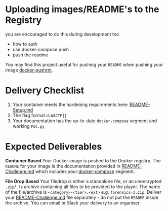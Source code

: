 # Uploading images/README's to the Registry

you are encouraged to do this during development too

- how to auth
- use docker-compose push
- push the readme

You may find this project useful for pushing your `README` when pushing your image [docker-pushrm](https://github.com/christian-korneck/docker-pushrm).


# Delivery Checklist

1. Your container meets the hardening requirements here: [README-Setup.md](README-Setup.md)
2. The flag format is `WACTF{}`
3. Your documentation has the up-to-date `docker-compose` segment and working `PoC.py`

# Expected Deliverables

**Container Based**
Your Docker image is pushed to the Docker registry. The `README` for your image is the documentation provided in [README-Challenge.md](README-Challenge.md) which includes your [docker-compose](docker-compose.yml) segment.

**File Drop Based**
Your filedrop is either a standalone file, or an unencrypted `.zip`/`.7z` archive containing all files to be provided to the player. The name of the file/archive is `<category>-<tier>.<ext>` e.g. `forensics-3.zip`. Deliver your [README-Challenge.md](README-Challenge.md) file separately - do not put the `README` inside the archive. You can email or Slack your delivery to an organiser.